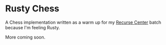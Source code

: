 # Rusty Chess

A Chess implementation written as a warm up for my [Recurse Center](https://www.recurse.com/) batch because I'm feeling Rusty.

More coming soon.

